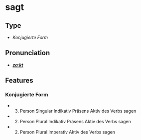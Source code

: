 # sagt
## Type
- _Konjugierte Form_
## Pronunciation
- **_[zaːkt](https://commons.wikimedia.org/wiki/File:De-sagt.ogg)_**
## Features
### Konjugierte Form
- 3. Person Singular Indikativ Präsens Aktiv des Verbs sagen
- 2. Person Plural Indikativ Präsens Aktiv des Verbs sagen
- 2. Person Plural Imperativ Aktiv des Verbs sagen
